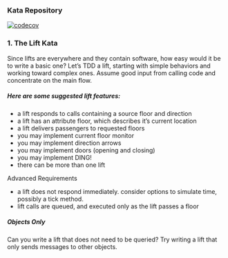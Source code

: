 ### Kata Repository

[![codecov](https://codecov.io/gh/forestfart/kata/branch/master/graph/badge.svg)](https://codecov.io/gh/forestfart/kata)

### 1. The Lift Kata

Since lifts are everywhere and they contain software, how easy would it be to write a basic one? Let’s TDD a lift, starting with simple behaviors and working toward complex ones. Assume good input from calling code and concentrate on the main flow.

##### Here are some suggested lift features:

- a lift responds to calls containing a source floor and direction
- a lift has an attribute floor, which describes it’s current location
- a lift delivers passengers to requested floors
- you may implement current floor monitor
- you may implement direction arrows
- you may implement doors (opening and closing)
- you may implement DING!
- there can be more than one lift

Advanced Requirements
- a lift does not respond immediately. consider options to simulate time, possibly a tick method.
- lift calls are queued, and executed only as the lift passes a floor

##### Objects Only 
Can you write a lift that does not need to be queried? Try writing a lift that only sends messages to other objects.

